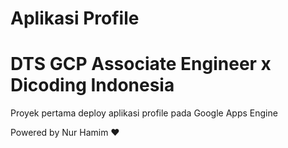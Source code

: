 # Aplikasi Profile
# DTS GCP Associate Engineer x Dicoding Indonesia

Proyek pertama deploy aplikasi profile pada Google Apps Engine

Powered by Nur Hamim ❤️
